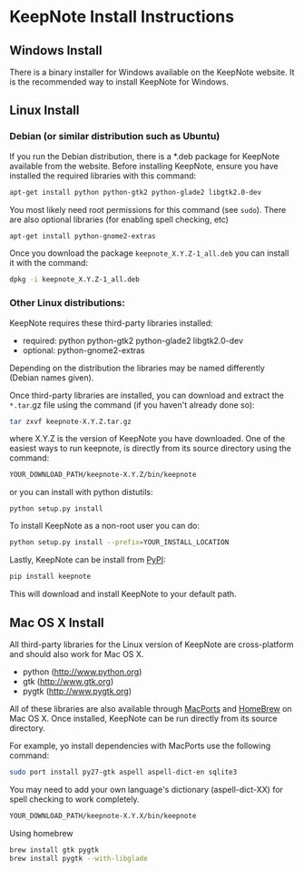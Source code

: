 KeepNote Install Instructions
=============================

## Windows Install

There is a binary installer for Windows available on the KeepNote website.
It is the recommended way to install KeepNote for Windows.


## Linux Install

###  Debian (or similar distribution such as Ubuntu)

If you run the Debian distribution, there is a *.deb package for
KeepNote available from the website.  Before installing KeepNote,
ensure you have installed the required libraries with this command:

```sh
apt-get install python python-gtk2 python-glade2 libgtk2.0-dev
```

You most likely need root permissions for this command (see `sudo`).
There are also optional libraries (for enabling spell checking, etc)

```sh
apt-get install python-gnome2-extras
```

Once you download the package `keepnote_X.Y.Z-1_all.deb` you can
install it with the command:

```sh
dpkg -i keepnote_X.Y.Z-1_all.deb
```

### Other Linux distributions:

KeepNote requires these third-party libraries installed:

- required: python python-gtk2 python-glade2 libgtk2.0-dev
- optional: python-gnome2-extras

Depending on the distribution the libraries may be named differently
(Debian names given).

Once third-party libraries are installed, you can download and extract
the `*.tar`.gz file using the command (if you haven't already done so):

```sh
tar zxvf keepnote-X.Y.Z.tar.gz
```

where X.Y.Z is the version of KeepNote you have downloaded.  One of
the easiest ways to run keepnote, is directly from its source
directory using the command:

```sh
YOUR_DOWNLOAD_PATH/keepnote-X.Y.Z/bin/keepnote
```

or you can install with python distutils:

```
python setup.py install
```

To install KeepNote as a non-root user you can do:

```sh
python setup.py install --prefix=YOUR_INSTALL_LOCATION
```

Lastly, KeepNote can be install from [PyPI](https://pypi.python.org/pypi):

```sh
pip install keepnote
```

This will download and install KeepNote to your default path.


## Mac OS X Install

All third-party libraries for the Linux version of KeepNote are 
cross-platform and should also work for Mac OS X.  

 - python (http://www.python.org)
 - gtk (http://www.gtk.org)
 - pygtk (http://www.pygtk.org)

All of these libraries are also available through
[MacPorts](https://www.macports.org/) and [HomeBrew](brew.sh/) on Mac
OS X.  Once installed, KeepNote can be run directly from its source
directory.


For example, yo install dependencies with MacPorts use the following command:

```sh
sudo port install py27-gtk aspell aspell-dict-en sqlite3
```

You may need to add your own language's dictionary (aspell-dict-XX) for 
spell checking to work completely.


```sh
YOUR_DOWNLOAD_PATH/keepnote-X.Y.X/bin/keepnote
```

Using homebrew
```sh
brew install gtk pygtk
brew install pygtk --with-libglade
```
